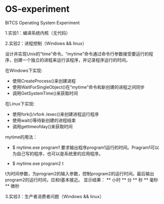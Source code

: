 # OS-experiment
BITCS Operating System Experiment

1.实验1：编译系统内核（无代码）


2.实验2：进程控制（Windows && linux）

 设计并实现Unix的“time”命令。“mytime”命令通过命令行参数接受要运行的程序，创建一个独立的进程来运行该程序，并记录程序运行的时间。

 在Windows下实现:

- 使用CreateProcess()来创建进程
- 使用WaitForSingleObject()在“mytime”命令和新创建的进程之间同步
- 调用GetSystemTime()来获取时间

 在Linux下实现:

- 使用fork()/vfork /exec()来创建进程运行程序
- 使用wait()等待新创建的进程结束
- 调用gettimeofday()来获取时间

 mytime的用法：

- $ mytime.exe program1
要求输出程序program1运行的时间。Pragram1可以为自己写的程序，也可以是系统里的应用程序。

- $ mytime.exe program2 t

 t为时间参数，为program2的输入参数，控制program2的运行时间。最后输出program2的运行时间，应和t基本接近。
 显示结果： ** 小时 ** 分 ** 秒 ** 毫秒 ** 微秒

3.实验3：生产者消费者问题（Windows && linux）
